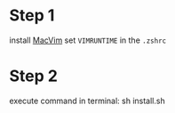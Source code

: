 # Step 1
install [MacVim](http://macvim-dev.github.io/macvim/)
set `VIMRUNTIME` in the `.zshrc`

# Step 2

execute command in terminal: sh install.sh
